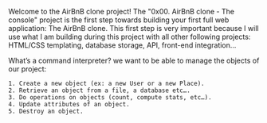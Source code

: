 Welcome to the AirBnB clone project!
The "0x00. AirBnB clone - The console" project is the first step towards building your first full web application:
The AirBnB clone. This first step is very important because I will use what I am  building during this project with all other following projects: HTML/CSS templating, database storage, API, front-end integration…

What’s a command interpreter?
we want to be able to manage the objects of our project:

	1. Create a new object (ex: a new User or a new Place).
	2. Retrieve an object from a file, a database etc….
	3. Do operations on objects (count, compute stats, etc…).
	4. Update attributes of an object.
	5. Destroy an object.
